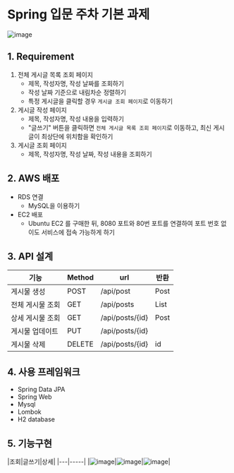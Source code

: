 # Spring 입문 주차 기본 과제   
![image](https://user-images.githubusercontent.com/44867889/151365270-c9f8bcec-3aeb-4463-906f-36394a36da44.png)

## 1. Requirement
1. 전체 게시글 목록 조회 페이지
    - 제목, 작성자명, 작성 날짜를 조회하기
    - 작성 날짜 기준으로 내림차순 정렬하기
    - 특정 게시글을 클릭할 경우 `게시글 조회 페이지`로 이동하기
2. 게시글 작성 페이지
    - 제목, 작성자명, 작성 내용을 입력하기
    - "글쓰기" 버튼을 클릭하면 `전체 게시글 목록 조회 페이지`로 이동하고, 최신 게시글이 최상단에 위치함을 확인하기
3. 게시글 조회 페이지
    - 제목, 작성자명, 작성 날짜, 작성 내용을 조회하기
    
    
## 2. AWS 배포
* RDS 연결
    - MySQL을 이용하기
* EC2 배포
    - Ubuntu EC2 를 구매한 뒤, 8080 포트와 80번 포트를 연결하여 포트 번호 없이도 서비스에 접속 가능하게 하기

## 3. API 설계
|기능|Method|url|반환
|---|-----|---|-----|
|게시물 생성|POST|/api/post|Post|
|전체 게시물 조회|GET|/api/posts|List<Post>|
|상세 게시물 조회|GET|/api/posts/{id}|Post|
|게시물 업데이트|PUT|/api/posts/{id}||
|게시물 삭제|DELETE|/api/posts/{id}|id|  
    
## 4. 사용 프레임워크   
* Spring Data JPA
* Spring Web
* Mysql
* Lombok
* H2 database
  
## 5. 기능구현
|조회|글쓰기|상세|
|---|-----|
|![image](https://user-images.githubusercontent.com/44867889/151365270-c9f8bcec-3aeb-4463-906f-36394a36da44.png)|![image](https://user-images.githubusercontent.com/44867889/151365586-de1e8752-e1ac-42b3-aa44-285b4245661b.png)|![image](https://user-images.githubusercontent.com/44867889/151365495-b9f83708-add9-4157-aa3c-6e7e759d60f1.png)|


 
